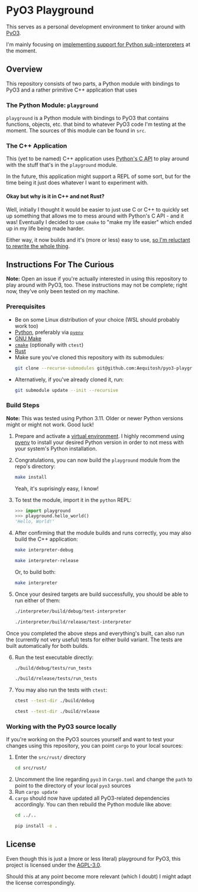# PyO3 Playground

This serves as a personal development environment to tinker around with
[PyO3](https://github.com/PyO3/pyo3).

I'm mainly focusing on [implementing support for Python sub-interpreters](https://github.com/PyO3/pyo3/issues/3451)
at the moment.

## Overview

This repository consists of two parts, a Python module with bindings to PyO3
and a rather primitive C++ application that uses 
### The Python Module: `playground`

`playground` is a Python module with bindings to PyO3 that contains functions,
objects, etc. that bind to whatever PyO3 code I'm testing at the moment.
The sources of this module can be found in `src`.

### The C++ Application

This (yet to be named) C++ application uses [Python's C API](https://docs.python.org/3.11/c-api/index.html)
to play around with the stuff that's in the `playground` module.

In the future, this application might support a REPL of some sort, but for the
time being it just does whatever I want to experiment with.

#### Okay but why is it in C++ and not Rust?

Well, initially I thought it would be easier to just use C or C++ to quickly
set up something that allows me to mess around with Python's C API - and it was!
Eventually I decided to use `cmake` to "make my life easier" which ended up in
my life being made harder.

Either way, it now builds and it's (more or less) easy to use,
[so I'm reluctant to rewrite the whole thing](https://en.wikipedia.org/wiki/Sunk_cost).

## Instructions For The Curious

**Note:** Open an issue if you're actually interested in using this repository
to play around with PyO3, too. These instructions may not be complete; right
now, they've only been tested on my machine.

### Prerequisites

* Be on some Linux distribution of your choice (WSL should probably work too)
* [Python](https://www.python.org/), preferably via [`pyenv`](https://www.python.org/)
* [GNU Make](https://www.gnu.org/software/make/)
* [`cmake`](https://cmake.org/) (optionally with `ctest`)
* [Rust](https://rustup.rs/)
* Make sure you've cloned this repository with its submodules:
  ```bash
  git clone --recurse-submodules git@github.com:Aequitosh/pyo3-playground.git
  ```
* Alternatively, if you've already cloned it, run:
  ```bash
  git submodule update --init --recursive
  ```

### Build Steps

**Note:** This was tested using Python 3.11. Older or newer Python versions
might or might not work. Good luck!

01. Prepare and activate a [virtual environment](https://docs.python.org/3.11/library/venv.html).
    I highly recommend using [pyenv](https://github.com/pyenv/pyenv) to install
    your desired Python version in order to not mess with your system's Python
    installation.

02. Congratulations, you can now build the `playground` module from the repo's directory:
    ```bash
    make install
    ```
    Yeah, it's suprisingly easy, I know!

03. To test the module, import it in the `python` REPL:
    ```py
    >>> import playground
    >>> playground.hello_world()
    'Hello, World!'
    ```

04. After confirming that the module builds and runs correctly, you may also
    build the C++ application:
    ```bash
    make interpreter-debug
    ```
    ```bash
    make interpreter-release
    ```
    Or, to build both:
    ```bash
    make interpreter
    ```

05. Once your desired targets are build successfully, you should be able to run
    either of them:
    ```bash
    ./interpreter/build/debug/test-interpreter
    ```
    ```bash
    ./interpreter/build/release/test-interpreter
    ```

Once you completed the above steps and everything's built, can also run the
(currently not very useful) tests for either build variant. The tests are
built automatically for both builds.

06. Run the test executable directly:
    ```bash
    ./build/debug/tests/run_tests
    ```
    ```bash
    ./build/release/tests/run_tests
    ```
07. You may also run the tests with `ctest`:
    ```bash
    ctest --test-dir ./build/debug
    ```
    ```bash
    ctest --test-dir ./build/release
    ```

### Working with the PyO3 source locally

If you're working on the PyO3 sources yourself and want to test your changes
using this repository, you can point `cargo` to your local sources:

01. Enter the `src/rust/` directory
    ```bash
    cd src/rust/
    ```
02. Uncomment the line regarding `pyo3` in `Cargo.toml` and change the `path`
    to point to the directory of your local `pyo3` sources
03. Run `cargo update`
04. `cargo` should now have updated all PyO3-related dependencies accordingly.
    You can then rebuild the Python module like above:
    ```bash
    cd ../..
    ```
    ```bash
    pip install -e .
    ```

## License

Even though this is just a (more or less literal) playground for PyO3,
this project is licensed under the [AGPL-3.0](LICENSE).

Should this at any point become more relevant (which I doubt) I might adapt
the license correspondingly.

